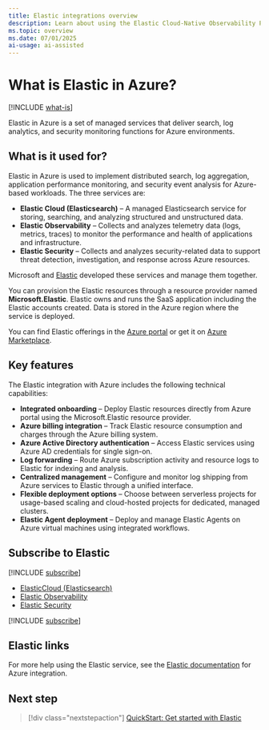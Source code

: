 ```yaml
---
title: Elastic integrations overview
description: Learn about using the Elastic Cloud-Native Observability Platform in Azure Marketplace.
ms.topic: overview
ms.date: 07/01/2025
ai-usage: ai-assisted
---
```


# What is Elastic in Azure?

[!INCLUDE [what-is](../includes/what-is.md)]

Elastic in Azure is a set of managed services that deliver search, log analytics, and security monitoring functions for Azure environments.

## What is it used for?

Elastic in Azure is used to implement distributed search, log aggregation, application performance monitoring, and security event analysis for Azure-based workloads. The three services are:

- **Elastic Cloud (Elasticsearch)** – A managed Elasticsearch service for storing, searching, and analyzing structured and unstructured data.
- **Elastic Observability** – Collects and analyzes telemetry data (logs, metrics, traces) to monitor the performance and health of applications and infrastructure.
- **Elastic Security** – Collects and analyzes security-related data to support threat detection, investigation, and response across Azure resources. 

Microsoft and [Elastic](https://www.elastic.co/) developed these services and manage them together.

You can provision the Elastic resources through a resource provider named **Microsoft.Elastic**. Elastic owns and runs the SaaS application including the Elastic accounts created. Data is stored in the Azure region where the service is deployed.

You can find Elastic offerings in the [Azure portal](https://portal.azure.com/) or get it on [Azure Marketplace](https://azuremarketplace.microsoft.com/).

## Key features

The Elastic integration with Azure includes the following technical capabilities:

- **Integrated onboarding** – Deploy Elastic resources directly from Azure portal using the Microsoft.Elastic resource provider.
- **Azure billing integration** – Track Elastic resource consumption and charges through the Azure billing system.
- **Azure Active Directory authentication** – Access Elastic services using Azure AD credentials for single sign-on.
- **Log forwarding** – Route Azure subscription activity and resource logs to Elastic for indexing and analysis.
- **Centralized management** – Configure and monitor log shipping from Azure services to Elastic through a unified interface.
- **Flexible deployment options** – Choose between serverless projects for usage-based scaling and cloud-hosted projects for dedicated, managed clusters.
- **Elastic Agent deployment** – Deploy and manage Elastic Agents on Azure virtual machines using integrated workflows.

## Subscribe to Elastic

[!INCLUDE [subscribe](../includes/subscribe.md)]

- [ElasticCloud (Elasticsearch)](https://azuremarketplace.microsoft.com/marketplace/apps/elastic.ec-azure-pp?tab=Overview)
- [Elastic Observability](https://azuremarketplace.microsoft.com/marketplace/apps/elastic.ec-azure-observability?tab=Overview)
- [Elastic Security](https://azuremarketplace.microsoft.com/marketplace/apps/elastic.ec-azure-security?tab=Overview)

[!INCLUDE [subscribe](../includes/subscribe-from-azure-portal.md)]

## Elastic links

For more help using the Elastic service, see the [Elastic documentation](https://www.elastic.co/guide/en/cloud/current/ec-azure-marketplace-native.html) for Azure integration.

## Next step

> [!div class="nextstepaction"]
> [QuickStart: Get started with Elastic](create.md)
